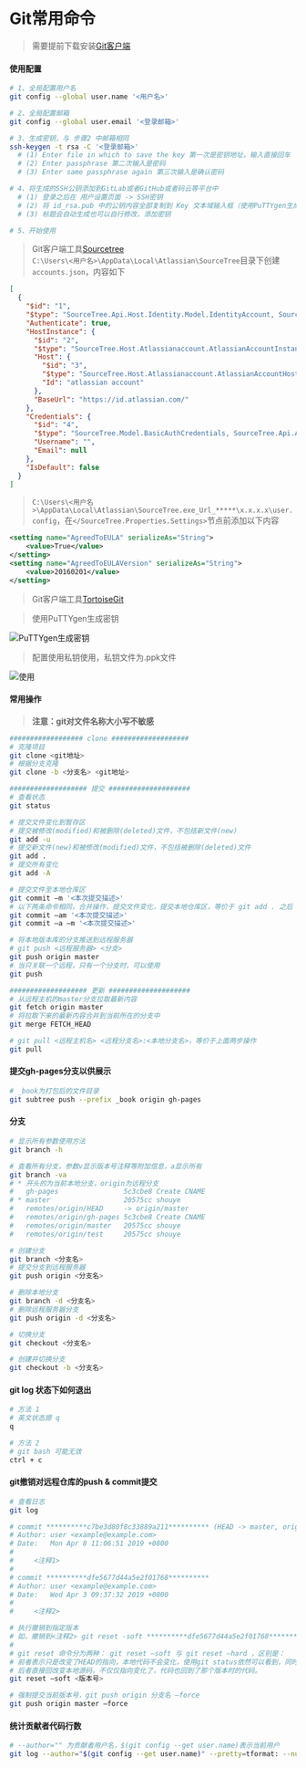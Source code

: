 # Git常用命令

> 需要提前下载安装[Git客户端](https://git-scm.com/)  

#### 使用配置

```bash
# 1、全局配置用户名
git config --global user.name '<用户名>'

# 2、全局配置邮箱
git config --global user.email '<登录邮箱>'

# 3、生成密钥，与 步骤2 中邮箱相同
ssh-keygen -t rsa -C '<登录邮箱>'
  # (1) Enter file in which to save the key 第一次是密钥地址，输入直接回车
  # (2) Enter passphrase 第二次输入是密码
  # (3) Enter same passphrase again 第三次输入是确认密码

# 4、将生成的SSH公钥添加到GitLab或者GitHub或者码云等平台中
  # (1) 登录之后在 用户设置页面 -> SSH密钥
  # (2) 将 id_rsa.pub 中的公钥内容全部复制到 Key 文本域输入框（使用PuTTYgen生成私钥也添加到此处，PuTTYgen使用下面有介绍）
  # (3) 标题会自动生成也可以自行修改，添加密钥

# 5、开始使用
```

> Git客户端工具[Sourcetree](https://www.sourcetreeapp.com/)  
> ```C:\Users\<用户名>\AppData\Local\Atlassian\SourceTree```目录下创建```accounts.json```，内容如下  

```json
[
  {
    "$id": "1",
    "$type": "SourceTree.Api.Host.Identity.Model.IdentityAccount, SourceTree.Api.Host.Identity",
    "Authenticate": true,
    "HostInstance": {
      "$id": "2",
      "$type": "SourceTree.Host.Atlassianaccount.AtlassianAccountInstance, SourceTree.Host.AtlassianAccount",
      "Host": {
        "$id": "3",
        "$type": "SourceTree.Host.Atlassianaccount.AtlassianAccountHost, SourceTree.Host.AtlassianAccount",
        "Id": "atlassian account"
      },
      "BaseUrl": "https://id.atlassian.com/"
    },
    "Credentials": {
      "$id": "4",
      "$type": "SourceTree.Model.BasicAuthCredentials, SourceTree.Api.Account",
      "Username": "",
      "Email": null
    },
    "IsDefault": false
  }
]
```

> ```C:\Users\<用户名>\AppData\Local\Atlassian\SourceTree.exe_Url_*****\x.x.x.x\user.config```，在```</SourceTree.Properties.Settings>```节点前添加以下内容  

```xml
<setting name="AgreedToEULA" serializeAs="String">
    <value>True</value>
</setting>
<setting name="AgreedToEULAVersion" serializeAs="String">
    <value>20160201</value>
</setting>
```

> Git客户端工具[TortoiseGit](https://tortoisegit.org/)  

> 使用PuTTYgen生成密钥  

![PuTTYgen生成密钥](../images/git-svn-1.png)

> 配置使用私钥使用，私钥文件为.ppk文件  

![使用](../images/git-svn-2.png)

#### 常用操作

> **注意：git对文件名称大小写不敏感**  

```bash
################## clone ###################
# 克隆项目
git clone <git地址>
# 根据分支克隆
git clone -b <分支名> <git地址>

################### 提交 ####################
# 查看状态
git status

# 提交文件变化到暂存区
# 提交被修改(modified)和被删除(deleted)文件，不包括新文件(new)
git add -u
# 提交新文件(new)和被修改(modified)文件，不包括被删除(deleted)文件
git add .
# 提交所有变化
git add -A

# 提交文件至本地仓库区
git commit –m '<本次提交描述>'
# 以下两条命令相同，合并操作，提交文件变化，提交本地仓库区，等价于 git add . 之后 git commit –m '<本次提交描述>'
git commit –am '<本次提交描述>'
git commit –a –m '<本次提交描述>'

# 将本地版本库的分支推送到远程服务器
# git push <远程服务器> <分支>
git push origin master
# 当只关联一个远程，只有一个分支时，可以使用
git push

################### 更新 ####################
# 从远程主机的master分支拉取最新内容 
git fetch origin master
# 将拉取下来的最新内容合并到当前所在的分支中
git merge FETCH_HEAD

# git pull <远程主机名> <远程分支名>:<本地分支名>，等价于上面两步操作
git pull
```

#### 提交gh-pages分支以供展示

```bash
# _book为打包后的文件目录
git subtree push --prefix _book origin gh-pages
```

#### 分支

```bash
# 显示所有参数使用方法
git branch -h

# 查看所有分支，参数v显示版本号注释等附加信息，a显示所有
git branch -va
# * 开头的为当前本地分支，origin为远程分支
#   gh-pages                5c3cbe8 Create CNAME
# * master                  20575cc shouye
#   remotes/origin/HEAD     -> origin/master
#   remotes/origin/gh-pages 5c3cbe8 Create CNAME
#   remotes/origin/master   20575cc shouye
#   remotes/origin/test     20575cc shouye

# 创建分支
git branch <分支名>
# 提交分支到远程服务器
git push origin <分支名>

# 删除本地分支
git branch -d <分支名>
# 删除远程服务器分支
git push origin -d <分支名>

# 切换分支
git checkout <分支名>

# 创建并切换分支
git checkout -b <分支名>
```

#### git log 状态下如何退出

```bash
# 方法 1
# 英文状态摁 q
q

# 方法 2
# git bash 可能无效
ctrl + c
```

#### git撤销对远程仓库的push & commit提交

```bash
# 查看日志
git log

# commit **********c7be3d80f8c33889a211********** (HEAD -> master, origin/master, origin/HEAD)
# Author: user <example@example.com>
# Date:   Mon Apr 8 11:06:51 2019 +0800
# 
#     <注释1>
# 
# commit **********dfe5677d44a5e2f01768**********
# Author: user <example@example.com>
# Date:   Wed Apr 3 09:37:32 2019 +0800
# 
#     <注释2>

# 执行撤销到指定版本
# 如，撤销到<注释2> git reset -soft **********dfe5677d44a5e2f01768**********
# 
# git reset 命令分为两种： git reset –soft 与 git reset –hard ，区别是：
# 前者表示只是改变了HEAD的指向，本地代码不会变化，使用git status依然可以看到，同时也可以git commit提交。
# 后者直接回改变本地源码，不仅仅指向变化了，代码也回到了那个版本时的代码。
git reset –soft <版本号>

# 强制提交当前版本号，git push origin 分支名 –force
git push origin master –force
```

#### 统计贡献者代码行数

```bash
# --author="" 为贡献者用户名，$(git config --get user.name)表示当前用户
git log --author="$(git config --get user.name)" --pretty=tformat: --numstat | awk '{ add += $1; subs += $2; loc += $1 - $2 } END { printf "added lines: %s, removed lines: %s, total lines: %s\n", add, subs, loc }' -
```